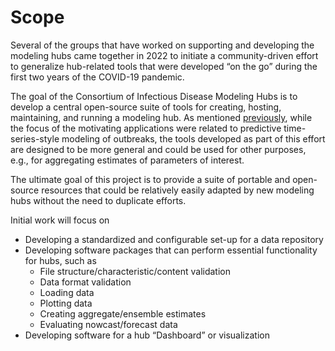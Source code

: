 # Scope

Several of the groups that have worked on supporting and developing the modeling hubs came together in 2022 to initiate a community-driven effort to generalize hub-related tools that were developed “on the go” during the first two years of the COVID-19 pandemic.

The goal of the Consortium of Infectious Disease Modeling Hubs is to develop a central open-source suite of tools for creating, hosting, maintaining, and running a modeling hub. As mentioned [previously](https://hubdocs.readthedocs.io/en/latest/overview/who-we-are.html), while the focus of the motivating applications were related to predictive time-series-style modeling of outbreaks, the tools developed as part of this effort are designed to be more general and could be used for other purposes, e.g., for aggregating estimates of parameters of interest.

The ultimate goal of this project is to provide a suite of portable and open-source resources that could be relatively easily adapted by new modeling hubs without the need to duplicate efforts.

Initial work will focus on

 - Developing a standardized and configurable set-up for a data repository
 - Developing software packages that can perform essential functionality for hubs, such as
     - File structure/characteristic/content validation
     - Data format validation
     - Loading data
     - Plotting data
     - Creating aggregate/ensemble estimates
     - Evaluating nowcast/forecast data
 - Developing software for a hub “Dashboard” or visualization
